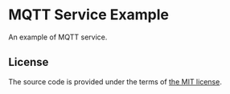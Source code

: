 # MQTT Service Example

An example of MQTT service.



## License

The source code is provided under the terms of [the MIT license][license].

[license]:http://www.opensource.org/licenses/MIT
